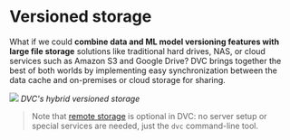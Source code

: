 # Versioned storage

What if we could **combine data and ML model versioning features with large file
storage** solutions like traditional hard drives, NAS, or cloud services such as
Amazon S3 and Google Drive? DVC brings together the best of both worlds by
implementing easy synchronization between the data <abbr>cache</abbr> and
on-premises or cloud storage for sharing.

![](/img/model-versioning-diagram.png) _DVC's hybrid versioned storage_

> Note that [remote storage](/doc/command-reference/remote) is optional in DVC:
> no server setup or special services are needed, just the `dvc` command-line
> tool.
